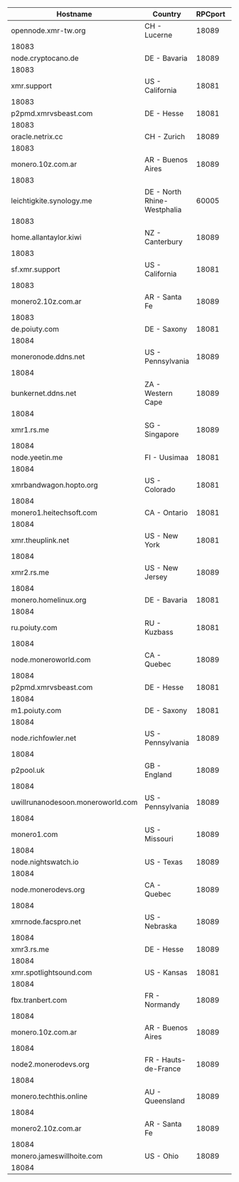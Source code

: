 Hostname | Country | RPCport | P2Pport
--- | --- | --- | ---
opennode.xmr-tw.org | CH - Lucerne | 18089
 | 18083
node.cryptocano.de | DE - Bavaria | 18089
 | 18083
xmr.support | US - California | 18081
 | 18083
p2pmd.xmrvsbeast.com | DE - Hesse | 18081
 | 18083
oracle.netrix.cc | CH - Zurich | 18089
 | 18083
monero.10z.com.ar | AR - Buenos Aires | 18089
 | 18083
leichtigkite.synology.me | DE - North Rhine-Westphalia | 60005
 | 18083
home.allantaylor.kiwi | NZ - Canterbury | 18089
 | 18083
sf.xmr.support | US - California | 18081
 | 18083
monero2.10z.com.ar | AR - Santa Fe | 18089
 | 18083
de.poiuty.com | DE - Saxony | 18081
 | 18084
moneronode.ddns.net | US - Pennsylvania | 18089
 | 18084
bunkernet.ddns.net | ZA - Western Cape | 18089
 | 18084
xmr1.rs.me | SG - Singapore | 18089
 | 18084
node.yeetin.me | FI - Uusimaa | 18081
 | 18084
xmrbandwagon.hopto.org | US - Colorado | 18081
 | 18084
monero1.heitechsoft.com | CA - Ontario | 18081
 | 18084
xmr.theuplink.net | US - New York | 18081
 | 18084
xmr2.rs.me | US - New Jersey | 18089
 | 18084
monero.homelinux.org | DE - Bavaria | 18081
 | 18084
ru.poiuty.com | RU - Kuzbass | 18081
 | 18084
node.moneroworld.com | CA - Quebec | 18089
 | 18084
p2pmd.xmrvsbeast.com | DE - Hesse | 18081
 | 18084
m1.poiuty.com | DE - Saxony | 18081
 | 18084
node.richfowler.net | US - Pennsylvania | 18089
 | 18084
p2pool.uk | GB - England | 18089
 | 18084
uwillrunanodesoon.moneroworld.com | US - Pennsylvania | 18089
 | 18084
monero1.com | US - Missouri | 18089
 | 18084
node.nightswatch.io | US - Texas | 18089
 | 18084
node.monerodevs.org | CA - Quebec | 18089
 | 18084
xmrnode.facspro.net | US - Nebraska | 18089
 | 18084
xmr3.rs.me | DE - Hesse | 18089
 | 18084
xmr.spotlightsound.com | US - Kansas | 18081
 | 18084
fbx.tranbert.com | FR - Normandy | 18089
 | 18084
monero.10z.com.ar | AR - Buenos Aires | 18089
 | 18084
node2.monerodevs.org | FR - Hauts-de-France | 18089
 | 18084
monero.techthis.online | AU - Queensland | 18089
 | 18084
monero2.10z.com.ar | AR - Santa Fe | 18089
 | 18084
monero.jameswillhoite.com | US - Ohio | 18089
 | 18084
